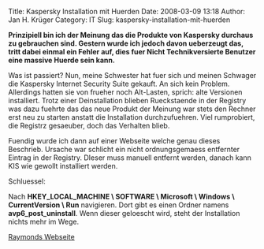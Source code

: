 Title: Kaspersky Installation mit Huerden
Date: 2008-03-09 13:18
Author: Jan H. Krüger
Category: IT
Slug: kaspersky-installation-mit-huerden

**Prinzipiell bin ich der Meinung das die Produkte von Kaspersky
durchaus zu gebrauchen sind. Gestern wurde ich jedoch davon ueberzeugt
das, tritt dabei einmal ein Fehler auf, dies fuer Nicht Technikversierte
Benutzer eine massive Huerde sein kann.**  
  
Was ist passiert? Nun, meine Schwester hat fuer sich und meinen Schwager
die Kaspersky Internet Security Suite gekauft. An sich kein Problem.
Allerdings hatten sie von frueher noch Alt-Lasten, sprich: alte
Versionen installiert. Trotz einer Deinstallation blieben Rueckstaende
in der Registry was dazu fuehrte das das neue Produkt der Meinung war
stets den Rechner erst neu zu starten anstatt die Installation
durchzufuehren. Viel rumprobiert, die Registrz gesaeuber, doch das
Verhalten blieb.  
  
Fuendig wurde ich dann auf einer Webseite welche genau dieses Beschrieb.
Ursache war schlicht ein nicht ordnungsgemaess entfernter Eintrag in der
Registry. DIeser muss manuell entfernt werden, danach kann KIS wie
gewollt installiert werden.  
  
Schluessel:  
  
Nach **HKEY\_LOCAL\_MACHINE \\ SOFTWARE \\ Microsoft \\ Windows \  
CurrentVersion \\ Run** navigieren. Dort gibt es einen Ordner namens
**avp6\_post\_uninstall**. Wenn dieser geloescht wird, steht der
Installation nichts mehr im Wege.  
  
[Raymonds Webseite][]

  [Raymonds Webseite]: http://www.raymond.cc/blog/archives/2007/10/15/kaspersky-installation-ended-prematurely-because-of-an-error/de/
